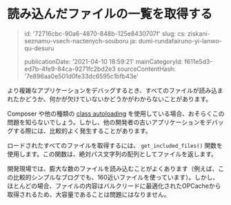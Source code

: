 読み込んだファイルの一覧を取得する
=================

> id: '72716cbc-90a6-4870-848b-125e8430707f'
> slug:
> 	cs: ziskani-seznamu-vsech-nactenych-souboru
> 	ja: dumi-rundafairuno-yi-lanwo-qu-desuru
> 
> publicationDate: '2021-04-10 18:59:21'
> mainCategoryId: f611e5d3-ed7b-4fe9-84ca-9271fc2bd2e3
> sourceContentHash: '7e896aa0e501d0fe33dc6595c1bfb43e'

より複雑なアプリケーションをデバッグするとき、すべてのファイルが読み込まれたかどうか、何かが欠けていないかどうかがわからないことがあります。

Composer や他の種類の <a href="/autoloading-trid">class autoloading</a> を使用している場合、おそらくこの問題を知らないでしょう。しかし、他の開発者の古いアプリケーションをデバッグする際には、比較的よく発生することがあります。

ロードされたすべてのファイルを取得するには、 `get_included_files()` 関数を使用します。この関数は、絶対パス文字列の配列としてファイルを返します。

開発現場では、膨大な数のファイルを読み込むことがよくあります（例えば、この比較的シンプルなブログでも、160近いファイルを使っています）。しかし、ほとんどの場合、ファイルの内容はバルクリードに最適化されたOPCacheから取得されるため、大容量であることは問題にはなりません。
